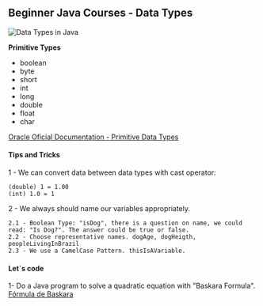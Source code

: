 ## Beginner Java Courses - Data Types ##



![Data Types in Java](https://static.javatpoint.com/images/java-data-types.png)

**Primitive Types**
- boolean
- byte
- short
- int
- long
- double
- float
- char

[Oracle Oficial Documentation - Primitive Data Types](https://docs.oracle.com/javase/tutorial/java/nutsandbolts/datatypes.html)

#### Tips and Tricks ####

1 - We can convert data between data types with cast operator: 
	
	(double) 1 = 1.00
	(int) 1.0 = 1

2 - We always should name our variables appropriately.
	
	2.1 - Boolean Type: "isDog", there is a question on name, we could read: "Is Dog?". The answer could be true or false. 
	2.2 - Choose representative names. dogAge, dogHeigth, peopleLivingInBrazil
	2.3 - We use a CamelCase Pattern. thisIsAVariable.
	

	
#### Let`s code ####

1- Do a Java program to solve a quadratic equation with "Baskara Formula".
[Fórmula de Baskara](https://www.infoescola.com/matematica/formula-de-bhaskara/)


	